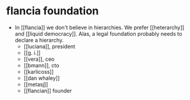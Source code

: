 # flancia foundation

- In [[flancia]] we don't believe in hierarchies. We prefer [[heterarchy]] and [[liquid democracy]]. Alas, a legal foundation probably needs to declare a hierarchy.
  - [[luciana]], president
  - [[g. i.]]
  - [[vera]], ceo
  - [[bmann]], cto
  - [[karlicoss]]
  - [[dan whaley]]
  - [[metasj]]
  - [[flancian]] founder

